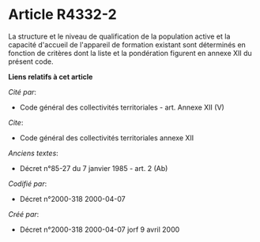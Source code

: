 # Article R4332-2

La structure et le niveau de qualification de la population active et la capacité d'accueil de l'appareil de formation
existant sont déterminés en fonction de critères dont la liste et la pondération figurent en annexe XII du présent code.

**Liens relatifs à cet article**

_Cité par_:

  - Code général des collectivités territoriales - art. Annexe XII (V)

_Cite_:

  - Code général des collectivités territoriales annexe XII

_Anciens textes_:

  - Décret n°85-27 du 7 janvier 1985 - art. 2 (Ab)

_Codifié par_:

  - Décret n°2000-318 2000-04-07

_Créé par_:

  - Décret n°2000-318 2000-04-07 jorf 9 avril 2000
